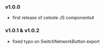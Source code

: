 ### v1.0.0

-   first release of celeste JS components4

### v1.0.1 & v1.0.2

-   fixed typo on SwitchNetworkButton export
